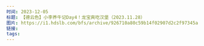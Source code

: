 ```yaml
---
时间: 2023-12-05
标题: 【德云色】小李养牛记Day4！龙宝爽吃汉堡（2023.11.28）
图片: https://i1.hdslb.com/bfs/archive/926710a80c59b14f02907d2c2f97345a756a4c7d.jpg@176w_110h_1c.webp
链接: 
tags:
---
```




